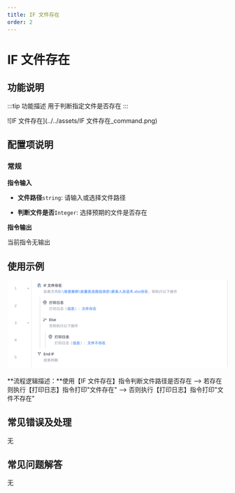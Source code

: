 ```yaml
---
title: IF 文件存在
order: 2
---
```


# IF 文件存在

## 功能说明

:::tip 功能描述
用于判断指定文件是否存在
:::

![IF 文件存在](../../assets/IF 文件存在_command.png)

## 配置项说明

### 常规

**指令输入**

- **文件路径**`string`: 请输入或选择文件路径

- **判断文件是否**`Integer`: 选择预期的文件是否存在


**指令输出**

当前指令无输出

## 使用示例

![image-20250225205401160](../../assets/image-20250225205401160.png)

**流程逻辑描述：**使用【IF 文件存在】指令判断文件路径是否存在 --> 若存在则执行【打印日志】指令打印"文件存在" --> 否则执行【打印日志】指令打印"文件不存在"

## 常见错误及处理

无

## 常见问题解答

无

